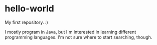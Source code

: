 # hello-world

My first repository. :)

I mostly program in Java, but I'm interested in learning different programming languages.
I'm not sure where to start searching, though.
